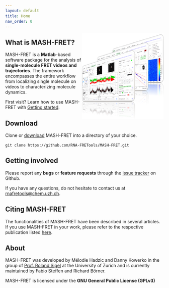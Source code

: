 ```yaml
---
layout: default
title: Home
nav_order: 0
---
```


<img src="assets/images/mash-fret_logo_500px.png" width="260" style="float:right"/>

<!--
# MASH-FRET
{: .no_toc }


## Table of contents
{: .no_toc .text-delta }


1. TOC
{:toc}
-->


## What is MASH-FRET?
MASH-FRET is a **Matlab**-based software package for the analysis of **single-molecule FRET videos and trajectories**.
The framework encompasses the entire workflow from localizing single molecule on videos to characterizing molecule dynamics.

First visit? Learn how to use MASH-FRET with 
[Getting started](Getting_started.html).


## Download

Clone or 
[download](https://github.com/RNA-FRETools/MASH-FRET/archive/master.zip) MASH-FRET into a directory of your choice.
```
git clone https://github.com/RNA-FRETools/MASH-FRET.git
```


## Getting involved

Please report any **bugs** or **feature requests** through the 
[issue tracker](https://github.com/RNA-FRETools/MASH-FRET/issues) on Github.

If you have any questions, do not hesitate to contact us at 
[rnafretools@chem.uzh.ch](mailto:rnafretools@chem.uzh.ch).


## Citing MASH-FRET

The functionalities of MASH-FRET have been described in several articles. If you use MASH-FRET in your work, please refer to the respective publication listed 
[here](citations.html).


## About

MASH-FRET was developed by Mélodie Hadzic and Danny Kowerko in the group of 
[Prof. Roland Sigel](https://www.chem.uzh.ch/en/sigel/news.html) at the University of Zurich and is currently maintained by Fabio Steffen and Richard Börner.

MASH-FRET is licensed under the **GNU General Public License (GPLv3)**
